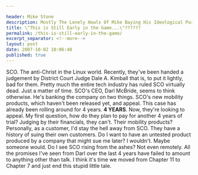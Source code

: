 ```yaml
---

header: Mike Stone
description: Mostly The Lonely Howls Of Mike Baying His Ideological Purity At The Moon
title: \"This is Still Early in the Game...\"??????
permalink: /this-is-still-early-in-the-game/
excerpt_separator: <!--more-->
layout: post
date: 2007-10-02 10:06:48
published: true
---
```



SCO. The anti-Christ in the Linux world. Recently, they've been handed a judgement by District Court Judge Dale A. Kimball that is, to put it lightly, bad for them. Pretty much the entire tech industry has ruled SCO virtually dead. Just a matter of time. SCO's CEO, Darl McBride, seems to think otherwise. He's banking the company on two things. SCO's new mobility products, which haven't been released yet, and appeal. This case has already been rolling around for 4 years. **4 YEARS**. Now, they're looking to appeal. My first question, how do they plan to pay for another 4 years of trial? Judging by their financials, they can't. Their mobility products? Personally, as a customer, I'd stay the hell away from SCO. They have a history of suing their own customers. Do I want to have an untested product produced by a company that might sue me later? I wouldn't. Maybe someone would. Do I see SCO rising from the ashes? Not even remotely. All the promises I've seen from Darl over the last 4 years have failed to amount to anything other than talk. I think it's time we moved from Chapter 11 to Chapter 7 and just end this stupid little tale.
